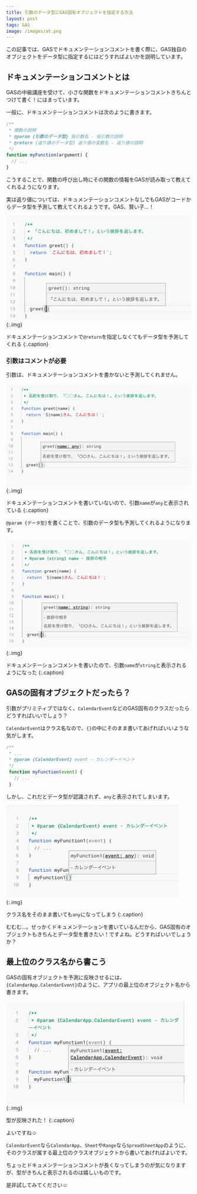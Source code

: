 ```yaml
---
title: 引数のデータ型にGAS固有オブジェクトを指定する方法
layout: post
tags: GAS
image: /images/at.png
---
```


この記事では、GASでドキュメンテーションコメントを書く際に、GAS独自のオブジェクトをデータ型に指定するにはどうすればよいかを説明しています。

## ドキュメンテーションコメントとは

GASの中級講座を受けて、小さな関数をドキュメンテーションコメントきちんとつけて書く！にはまっています。

一般に、ドキュメンテーションコメントは次のように書きます。

```js
/**
 * 関数の説明
 * @param {引数のデータ型} 仮引数名 - 仮引数の説明
 * @return {返り値のデータ型} 返り値の変数名 - 返り値の説明
 */
function myFunction(argument) {
  // ...
}
```

こうすることで、関数の呼び出し時にその関数の情報をGASが読み取って教えてくれるようになります。

実は返り値については、ドキュメンテーションコメントなしでもGASがコードからデータ型を予測して教えてくれるようです。GAS、賢い子…！

![show-datatype-1](/images/blog/smart-returnvalue-detection.png){:.img}

ドキュメンテーションコメントで`@return`を指定しなくてもデータ型を予測してくれる
{:.caption}

### 引数はコメントが必要

引数は、ドキュメンテーションコメントを書かないと予測してくれません。

![show-datatype-1](/images/blog/argumenttype-not-showing.png){:.img}

ドキュメンテーションコメントを書いていないので、引数`name`が`any`と表示されている
{:.caption}

`@param {データ型}`を書くことで、引数のデータ型も予測してくれるようになります。

![show-datatype-1](/images/blog/argumenttype-showing.png){:.img}

ドキュメンテーションコメントを書いたので、引数`name`が`string`と表示されるようになった
{:.caption}

## GASの固有オブジェクトだったら？

引数がプリミティブではなく、`CalendarEvent`などのGAS固有のクラスだったらどうすればいいでしょう？

`CalendarEvent`はクラス名なので、`{}`の中にそのまま書いてあげればいいような気がします。
  ```js
  /**
   * ...
   * @param {CalendarEvent} event - カレンダーイベント
   */
   function myFunction(event) {
     // ...
   }
  ```


しかし、これだとデータ型が認識されず、`any`と表示されてしまいます。

![show-datatype-1](/images/blog/datatype-not-showing.png){:.img}

クラス名をそのまま書いても`any`になってしまう
{:.caption}

むむむ…。せっかくドキュメンテーションを書いているんだから、GAS固有のオブジェクトもきちんとデータ型を書きたい！ですよね。どうすればいいでしょうか？

## 最上位のクラス名から書こう

GASの固有オブジェクトを予測に反映させるには、`{CalendarApp.CalendarEvent}`のように、アプリの最上位のオブジェクト名から書きます。

![show-datatype-1](/images/blog/datatype-showing.png){:.img}

型が反映された！
{:.caption}

よいですね☺️


`CalendarEvent`なら`CalendarApp`、`Sheet`や`Range`なら`SpreadSheetApp`のように、そのクラスが属する最上位のクラスオブジェクトから書いてあげればよいです。

ちょっとドキュメンテーションコメントが長くなってしまうのが気になりますが、型がきちんと表示されるのは嬉しいものです。

是非試してみてください☺︎
